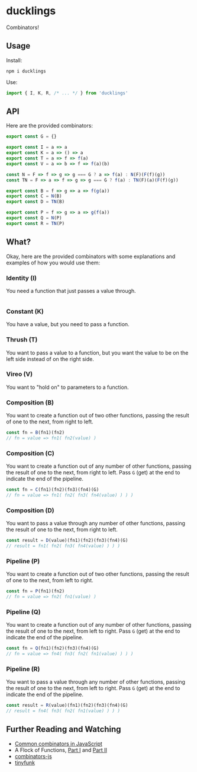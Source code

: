 # ducklings

Combinators!

## Usage

Install:

```
npm i ducklings
```

Use:

```javascript
import { I, K, R, /* ... */ } from 'ducklings'
```

## API

Here are the provided combinators:

```javascript
export const G = {}

export const I = a => a
export const K = a => () => a
export const T = a => f => f(a)
export const V = a => b => f => f(a)(b)

const N = F => f => g => g === G ? a => f(a) : N(F)(F(f)(g))
const TN = F => a => f => g => g === G ? f(a) : TN(F)(a)(F(f)(g))

export const B = f => g => a => f(g(a))
export const C = N(B)
export const D = TN(B)

export const P = f => g => a => g(f(a))
export const Q = N(P)
export const R = TN(P)
```

## What?

Okay, here are the provided combinators with some explanations and examples of how you would use
them:

### Identity (I)

You need a function that just passes a value through.

```javascript
```

### Constant (K)

You have a value, but you need to pass a function.

### Thrush (T)

You want to pass a value to a function, but you want the value to be on the left side instead of on
the right side.

### Vireo (V)

You want to "hold on" to parameters to a function.

### Composition (B)

You want to create a function out of two other functions, passing the result of one to the next,
from right to left.

```javascript
const fn = B(fn1)(fn2)
// fn = value => fn1( fn2(value) )
```

### Composition (C)

You want to create a function out of any number of other functions, passing the result of one to the
next, from right to left. Pass `G` (get) at the end to indicate the end of the pipeline.

```javascript
const fn = C(fn1)(fn2)(fn3)(fn4)(G)
// fn = value => fn1( fn2( fn3( fn4(value) ) ) )
```

### Composition (D)

You want to pass a value through any number of other functions, passing the result of one to the
next, from right to left.

```javascript
const result = D(value)(fn1)(fn2)(fn3)(fn4)(G)
// result = fn1( fn2( fn3( fn4(value) ) ) )
```

### Pipeline (P)

You want to create a function out of two other functions, passing the result of one to the next,
from left to right.

```javascript
const fn = P(fn1)(fn2)
// fn = value => fn2( fn1(value) )
```

### Pipeline (Q)

You want to create a function out of any number of other functions, passing the result of one to the
next, from left to right. Pass `G` (get) at the end to indicate the end of the pipeline.

```javascript
const fn = Q(fn1)(fn2)(fn3)(fn4)(G)
// fn = value => fn4( fn3( fn2( fn1(value) ) ) )
```

### Pipeline (R)

You want to pass a value through any number of other functions, passing the result of one to the
next, from left to right. Pass `G` (get) at the end to indicate the end of the pipeline.

```javascript
const result = R(value)(fn1)(fn2)(fn3)(fn4)(G)
// result = fn4( fn3( fn2( fn1(value) ) ) )
```

## Further Reading and Watching

- [Common combinators in JavaScript](https://gist.github.com/Avaq/1f0636ec5c8d6aed2e45)
- A Flock of Functions, [Part I](https://youtube.com/watch?v=3VQ382QG-y4) and [Part II](https://youtube.com/watch?v=pAnLQ9JwN-E)
- [combinators-js](https://github.com/benji6/combinators-js)
- [tinyfunk](https://github.com/flintinatux/tinyfunk)
